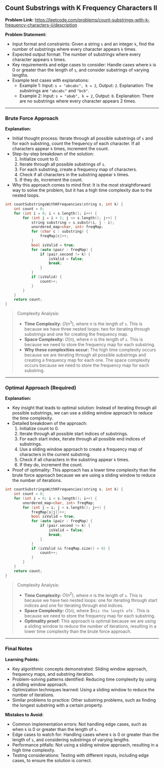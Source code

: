 ## Count Substrings with K Frequency Characters II

**Problem Link:** https://leetcode.com/problems/count-substrings-with-k-frequency-characters-ii/description

**Problem Statement:**
- Input format and constraints: Given a string `s` and an integer `k`, find the number of substrings where every character appears `k` times.
- Expected output format: The number of substrings where every character appears `k` times.
- Key requirements and edge cases to consider: Handle cases where `k` is 0 or greater than the length of `s`, and consider substrings of varying lengths.
- Example test cases with explanations:
  - Example 1: Input: `s = "abcabc", k = 2`, Output: `2`. Explanation: The substrings are `"abcabc"` and `"bcb"`.
  - Example 2: Input: `s = "abab", k = 2`, Output: `0`. Explanation: There are no substrings where every character appears 2 times.

---

### Brute Force Approach

**Explanation:**
- Initial thought process: Iterate through all possible substrings of `s` and for each substring, count the frequency of each character. If all characters appear `k` times, increment the count.
- Step-by-step breakdown of the solution:
  1. Initialize count to 0.
  2. Iterate through all possible substrings of `s`.
  3. For each substring, create a frequency map of characters.
  4. Check if all characters in the substring appear `k` times.
  5. If they do, increment the count.
- Why this approach comes to mind first: It is the most straightforward way to solve the problem, but it has a high time complexity due to the nested loops.

```cpp
int countSubstringsWithKFrequencies(string s, int k) {
    int count = 0;
    for (int i = 0; i < s.length(); i++) {
        for (int j = i + 1; j <= s.length(); j++) {
            string substring = s.substr(i, j - i);
            unordered_map<char, int> freqMap;
            for (char c : substring) {
                freqMap[c]++;
            }
            bool isValid = true;
            for (auto &pair : freqMap) {
                if (pair.second != k) {
                    isValid = false;
                    break;
                }
            }
            if (isValid) {
                count++;
            }
        }
    }
    return count;
}
```

> Complexity Analysis:
> - **Time Complexity:** $O(n^3)$, where $n$ is the length of `s`. This is because we have three nested loops: two for iterating through substrings and one for creating the frequency map.
> - **Space Complexity:** $O(n)$, where $n$ is the length of `s`. This is because we need to store the frequency map for each substring.
> - **Why these complexities occur:** The high time complexity occurs because we are iterating through all possible substrings and creating a frequency map for each one. The space complexity occurs because we need to store the frequency map for each substring.

---

### Optimal Approach (Required)

**Explanation:**
- Key insight that leads to optimal solution: Instead of iterating through all possible substrings, we can use a sliding window approach to reduce the time complexity.
- Detailed breakdown of the approach:
  1. Initialize count to 0.
  2. Iterate through all possible start indices of substrings.
  3. For each start index, iterate through all possible end indices of substrings.
  4. Use a sliding window approach to create a frequency map of characters in the current substring.
  5. Check if all characters in the substring appear `k` times.
  6. If they do, increment the count.
- Proof of optimality: This approach has a lower time complexity than the brute force approach because we are using a sliding window to reduce the number of iterations.

```cpp
int countSubstringsWithKFrequencies(string s, int k) {
    int count = 0;
    for (int i = 0; i < s.length(); i++) {
        unordered_map<char, int> freqMap;
        for (int j = i; j < s.length(); j++) {
            freqMap[s[j]]++;
            bool isValid = true;
            for (auto &pair : freqMap) {
                if (pair.second != k) {
                    isValid = false;
                    break;
                }
            }
            if (isValid && freqMap.size() > 0) {
                count++;
            }
        }
    }
    return count;
}
```

> Complexity Analysis:
> - **Time Complexity:** $O(n^2)$, where $n$ is the length of `s`. This is because we have two nested loops: one for iterating through start indices and one for iterating through end indices.
> - **Space Complexity:** $O(n)$, where $n` is the length of `s`. This is because we need to store the frequency map for each substring.
> - **Optimality proof:** This approach is optimal because we are using a sliding window to reduce the number of iterations, resulting in a lower time complexity than the brute force approach.

---

### Final Notes

**Learning Points:**
- Key algorithmic concepts demonstrated: Sliding window approach, frequency maps, and substring iteration.
- Problem-solving patterns identified: Reducing time complexity by using a sliding window approach.
- Optimization techniques learned: Using a sliding window to reduce the number of iterations.
- Similar problems to practice: Other substring problems, such as finding the longest substring with a certain property.

**Mistakes to Avoid:**
- Common implementation errors: Not handling edge cases, such as when `k` is 0 or greater than the length of `s`.
- Edge cases to watch for: Handling cases where `k` is 0 or greater than the length of `s`, and considering substrings of varying lengths.
- Performance pitfalls: Not using a sliding window approach, resulting in a high time complexity.
- Testing considerations: Testing with different inputs, including edge cases, to ensure the solution is correct.